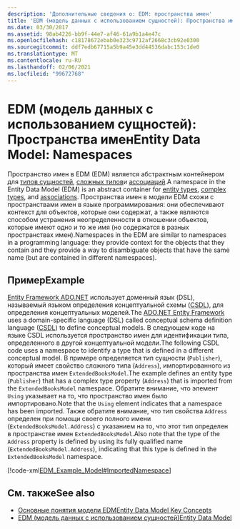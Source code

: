```yaml
---
description: 'Дополнительные сведения о: EDM: пространства имен'
title: 'EDM (модель данных с использованием сущностей): Пространства имен'
ms.date: 03/30/2017
ms.assetid: 98ab4226-bb9f-44e7-af46-61a9b1a4e47c
ms.openlocfilehash: c18178672ebab0e323c9712af2668c3cb92e0300
ms.sourcegitcommit: ddf7edb67715a5b9a45e3dd44536dabc153c1de0
ms.translationtype: MT
ms.contentlocale: ru-RU
ms.lasthandoff: 02/06/2021
ms.locfileid: "99672768"
---
```

# <a name="entity-data-model-namespaces"></a><span data-ttu-id="5d9a9-103">EDM (модель данных с использованием сущностей): Пространства имен</span><span class="sxs-lookup"><span data-stu-id="5d9a9-103">Entity Data Model: Namespaces</span></span>

<span data-ttu-id="5d9a9-104">Пространство имен в EDM (EDM) является абстрактным контейнером для [типов сущностей](entity-type.md), [сложных типов](complex-type.md)и [ассоциаций](association-type.md).</span><span class="sxs-lookup"><span data-stu-id="5d9a9-104">A namespace in the Entity Data Model (EDM) is an abstract container for [entity types](entity-type.md), [complex types](complex-type.md), and [associations](association-type.md).</span></span> <span data-ttu-id="5d9a9-105">Пространства имен в модели EDM схожи с пространствами имен в языке программирования: они обеспечивают контекст для объектов, которые они содержат, а также являются способом устранения неопределенности в отношении объектов, которые имеют одно и то же имя (но содержатся в разных пространствах имен).</span><span class="sxs-lookup"><span data-stu-id="5d9a9-105">Namespaces in the EDM are similar to namespaces in a programming language: they provide context for the objects that they contain and they provide a way to disambiguate objects that have the same name (but are contained in different namespaces).</span></span>  
  
## <a name="example"></a><span data-ttu-id="5d9a9-106">Пример</span><span class="sxs-lookup"><span data-stu-id="5d9a9-106">Example</span></span>  

 <span data-ttu-id="5d9a9-107">[Entity Framework ADO.NET](./ef/index.md) использует доменный язык (DSL), называемый языком определения концептуальной схемы ([CSDL](/ef/ef6/modeling/designer/advanced/edmx/csdl-spec)), для определения концептуальных моделей.</span><span class="sxs-lookup"><span data-stu-id="5d9a9-107">The [ADO.NET Entity Framework](./ef/index.md) uses a domain-specific language (DSL) called conceptual schema definition language ([CSDL](/ef/ef6/modeling/designer/advanced/edmx/csdl-spec)) to define conceptual models.</span></span> <span data-ttu-id="5d9a9-108">В следующем коде на языке CSDL используется пространство имен для идентификации типа, определенного в другой концептуальной модели.</span><span class="sxs-lookup"><span data-stu-id="5d9a9-108">The following CSDL code uses a namespace to identify a type that is defined in a different conceptual model.</span></span> <span data-ttu-id="5d9a9-109">В примере определяется тип сущности (`Publisher`), который имеет свойство сложного типа (`Address`), импортированного из пространства имен `ExtendedBooksModel`.</span><span class="sxs-lookup"><span data-stu-id="5d9a9-109">The example defines an entity type (`Publisher`) that has a complex type property (`Address`) that is imported from the `ExtendedBooksModel` namespace.</span></span> <span data-ttu-id="5d9a9-110">Обратите внимание, что элемент `Using` указывает на то, что пространство имен было импортировано.</span><span class="sxs-lookup"><span data-stu-id="5d9a9-110">Note that the `Using` element indicates that a namespace has been imported.</span></span> <span data-ttu-id="5d9a9-111">Также обратите внимание, что тип свойства `Address` определен при помощи своего полного имени (`ExtendedBooksModel.Address`) с указанием на то, что этот тип определен в пространстве имен `ExtendedBooksModel`.</span><span class="sxs-lookup"><span data-stu-id="5d9a9-111">Also note that the type of the `Address` property is defined by using its fully qualified name (`ExtendedBooksModel.Address`), indicating that this type is defined in the `ExtendedBooksModel` namespace.</span></span>  
  
 [!code-xml[EDM_Example_Model#ImportedNamespace](../../../../samples/snippets/xml/VS_Snippets_Data/edm_example_model/xml/books6.edmx#importednamespace)]  
  
## <a name="see-also"></a><span data-ttu-id="5d9a9-112">См. также</span><span class="sxs-lookup"><span data-stu-id="5d9a9-112">See also</span></span>

- [<span data-ttu-id="5d9a9-113">Основные понятия модели EDM</span><span class="sxs-lookup"><span data-stu-id="5d9a9-113">Entity Data Model Key Concepts</span></span>](entity-data-model-key-concepts.md)
- [<span data-ttu-id="5d9a9-114">EDM (модель данных с использованием сущностей)</span><span class="sxs-lookup"><span data-stu-id="5d9a9-114">Entity Data Model</span></span>](entity-data-model.md)
